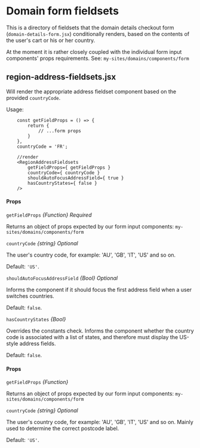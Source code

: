 # Domain form fieldsets

This is a directory of fieldsets that the domain details checkout form (`domain-details-form.jsx`) conditionally renders, based on the contents of the user's cart or his or her country.

At the moment it is rather closely coupled with the individual form input components' props requirements. See: `my-sites/domains/components/form`

## region-address-fieldsets.jsx

Will render the appropriate address fieldset component based on the provided `countryCode`.

Usage:

```
    const getFieldProps = () => {
        return {
            // ...form props
        }
    },
    countryCode = 'FR';

    //render
    <RegionAddressFieldsets
        getFieldProps={ getFieldProps }
        countryCode={ countryCode }
        shouldAutoFocusAddressField={ true }
        hasCountryStates={ false }
    />
```

#### Props

`getFieldProps` _{Function}_ _Required_

Returns an object of props expected by our form input components: `my-sites/domains/components/form`

`countryCode` _{string}_ _Optional_

The user's country code, for example: 'AU', 'GB', 'IT', 'US' and so on.

Default: `'US'`.

`shouldAutoFocusAddressField` _{Bool}_ _Optional_

Informs the component if it should focus the first address field when a user switches countries.

Default: `false`.

`hasCountryStates` _{Bool}_

Overrides the constants check. Informs the component whether the country code is associated with a list of states, and therefore must display the US-style address fields.

Default: `false`.

#### Props

`getFieldProps` _{Function}_

Returns an object of props expected by our form input components: `my-sites/domains/components/form`

`countryCode` _{string}_ _Optional_

The user's country code, for example: 'AU', 'GB', 'IT', 'US' and so on. Mainly used to determine the correct postcode label.

Default: `'US'`.
